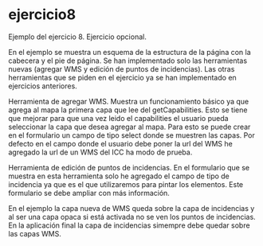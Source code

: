 ejercicio8
==========
Ejemplo del ejercicio 8. Ejercicio opcional.

En el ejemplo se muestra un esquema de la estructura de la página con la cabecera y el pie de página.
Se han implementado solo las herramientas nuevas (agregar WMS y edición de puntos de incidencias). 
Las otras herramientas que se piden en el ejercicio ya se han implementado en ejercicios anteriores.

Herramienta de agregar WMS. 
Muestra un funcionamiento básico ya que agrega al mapa la primera capa que lee del getCapabilities. 
Esto se tiene que mejorar para que una vez leido el capabilities el usuario pueda seleccionar la capa que desea
agregar al mapa. Para esto se puede crear en el formulario un campo de tipo select donde se muestren las capas.
Por defecto en el campo donde el usuario debe poner la url del WMS he agregado la url de un WMS del ICC ha modo de prueba.

Herramienta de edición de puntos de incidencias.
En el formulario que se muestra en esta herramienta solo he agregado el campo de tipo de incidencia
ya que es el que utilizaremos para pintar los elementos. Este formulario se debe ampliar con más información. 

En el ejemplo la capa nueva de WMS queda sobre la capa de incidencias y al ser una capa opaca si está activada no se ven los puntos de incidencias. En la aplicación final la capa de incidencias simempre debe quedar sobre las capas WMS.
